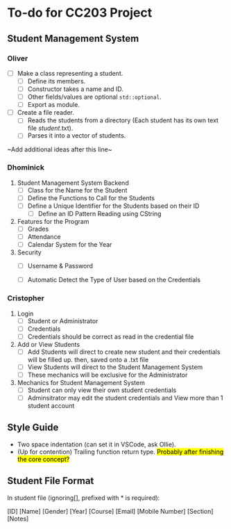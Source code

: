 # To-do for CC203 Project

## Student Management System

### Oliver

- [ ] Make a class representing a student.
    - [ ] Define its members.
    - [ ] Constructor takes a name and ID.
    - [ ] Other fields/values are optional `std::optional`.
    - [ ] Export as module.
- [ ] Create a file reader.
    - [ ] Reads the students from a directory (Each student has its own text file *student*.txt).
    - [ ] Parses it into a vector of students.

~Add additional ideas after this line~

### Dhominick

1. Student Management System Backend
    - [ ]  Class for the Name for the Student
    - [ ]  Define the Functions to Call for the Students
    - [ ] Define a Unique Identifier for the Students based on their ID
        - [ ] Define an ID Pattern Reading using CString
2. Features for the Program
    - [ ] Grades
    - [ ] Attendance
    - [ ] Calendar System for the Year
3. Security
    - [ ] Username & Password
    - [ ] Automatic Detect the Type of User based on the Credentials


### Cristopher

1. Login
    - [ ] Student or Administrator
    - [ ] Credentials
    - [ ] Credentials should be correct as read in the credential file
2. Add or View Students
    - [ ] Add Students will direct to create new student and their credentials will be filled up. then, saved onto a .txt file
    - [ ] View Students will direct to the Student Management System
    - [ ] These mechanics will be exclusive for the Administrator
3. Mechanics for Student Management System
    - [ ] Student can only view their own student credentials
    - [ ] Adminsitrator may edit the student credentials and View more than 1 student account

## Style Guide

- Two space indentation (can set it in VSCode, ask Ollie).
- (Up for contention) Trailing function return type. <mark> Probably after finishing the core concept? </mark>

## Student File Format

In student file (ignoring[], prefixed with * is required):

[ID]
[Name]
[Gender]
[Year]
[Course]
[Email]
[Mobile Number]
[Section]
[Notes]

